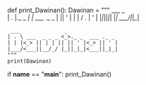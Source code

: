 def print_Dawinan():
    Dawinan = """
        ___        _            
      | . |._ _ _| |_ ___ ._ _ 
      |   || ' | | | / . \| ' |
      |_|_||_|_| |_| \___/|_|_|
                         

     ___              _                
    | . \ ___  _ _ _ <_>._ _  ___ ._ _ 
    | | |<_> || | | || || ' |<_> || ' |
    |___/<___||__/_/ |_||_|_|<___||_|_|
    """
    print(Dawinan)

if __name__ == "__main__":
    print_Dawinan()
